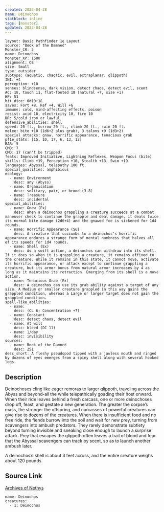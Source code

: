```yaml
---
created: 2023-04-28
name: Deinochos
statblock: inline
tags: [monster]
updated: 2023-04-28
---
```

```statblock
layout: Basic Pathfinder 1e Layout
source: "Book of the Damned"
Monster_CR: 5
name: Deinochos
Monster_XP: 1600
alignment: CE
size: Small
type: outsider
subtype: (aquatic, chaotic, evil, extraplanar, qlippoth)
INI: +4
perception: +10
senses: blindsense, dark vision, detect chaos, detect evil, scent
AC: 18, touch 11, flat-footed 18 (natural +7, size +1)
HP: 51
hit_dice: 6d10+18
saves: Fort +8, Ref +4, Will +6
immune: cold, mind-affecting effects, poison
resist: acid 10, electricity 10, fire 10
DR: 5/cold iron or lawful
defensive_abilities: shell
speed: 20 ft., burrow 20 ft., climb 20 ft., swim 20 ft.
melee: bite +10 (1d6+2 plus grab), 3 talons +9 (1d3+2)
special_attacks: gnaw, horrific appearance, tenacious grab
pf1e_stats: [15, 10, 17, 6, 13, 12]
BAB: 5
CMB: 7
CMD: 17 (can't be tripped)
feats: Improved Initiative, Lightning Reflexes, Weapon Focus (bite)
skills: Climb +19, Perception +10, Stealth +13, Swim +19
languages: Abyssal, telepathy 100 ft.
special_qualities: amphibious
ecology:
  - name: Environment
    desc: any (Abyss)
  - name: Organisation
    desc: solitary, pair, or brood (3-8)
  - name: Treasure
    desc: incidental
special_abilities:
  - name: Gnaw (Ex)
    desc: When a deinochos grappling a creature succeeds at a combat maneuver check to continue the grapple and deal damage, it deals twice its normal bite damage (2d6+4) and the gnawed foe is sickened for 1d4 rounds.
  - name: Horrific Appearance (Su)
    desc: A creature that succumbs to a deinochos’s horrific appearance endures a strange form of mental numbness that halves all of its speeds for 1d4 rounds.
  - name: Shell (Ex)
    desc: As a swift action, a deinochos can withdraw into its shell. If it does so when it is grappling a creature, it remains affixed to the creature. While it remains in this state, it cannot move, activate its horrific appearance, or attack except to continue grappling a creature, but its armor bonus from natural armor increases by 4 as long as it maintains its retraction. Emerging from its shell is a move action.
  - name: Tenacious Grab (Ex)
    desc: A deinochos can use its grab ability against a target of any size. A Medium or smaller creature grappled in this way gains the grappled condition, whereas a Large or larger target does not gain the grappled condition.
spell-like_abilities:
  - name:
    desc: (CL 6; Concentration +7)
  - name: Constant
    desc: detect chaos, detect evil
  - name: At will
    desc: bleed (DC 11)
  - name: 1/day
    desc: invisibility
sources:
  - name: Book of the Damned
    desc: 251
desc_short: A fleshy pseudopod tipped with a jawless mouth and ringed by dozens of eyes emerges from a spiny shell along with several hooked legs.
```
## Description
Deinochoses cling like eager remoras to larger qlippoth, traveling across the Abyss and beyond-all the while telepathically goading their host onward. When their ride leaves behind a fresh carcass, one or more deinochoses drop off, feast, and gestate a new generation. The greater the corpse’s mass, the stronger the offspring, and carcasses of powerful creatures can give rise to dozens of the creatures. When there is insufficient food and no free ride, the fiends burrow into the soil and wait for new prey, turning from scavengers into ambush predators. They rarely demonstrate subtlety beyond turning invisible and sneaking close enough to launch a surprise attack. Prey that escapes the qlippoth often leaves a trail of blood and fear that the Abyssal scavengers can track by scent, so as to launch another ambush later.

 A deinochos’s shell is about 3 feet across, and the entire creature weighs about 120 pounds.
## Source Link
[Archives of Nethys](https://aonprd.com/MonsterDisplay.aspx?ItemName=Deinochos)
```encounter-table
name: Deinochos
creatures:
  - 1: Deinochos
```
